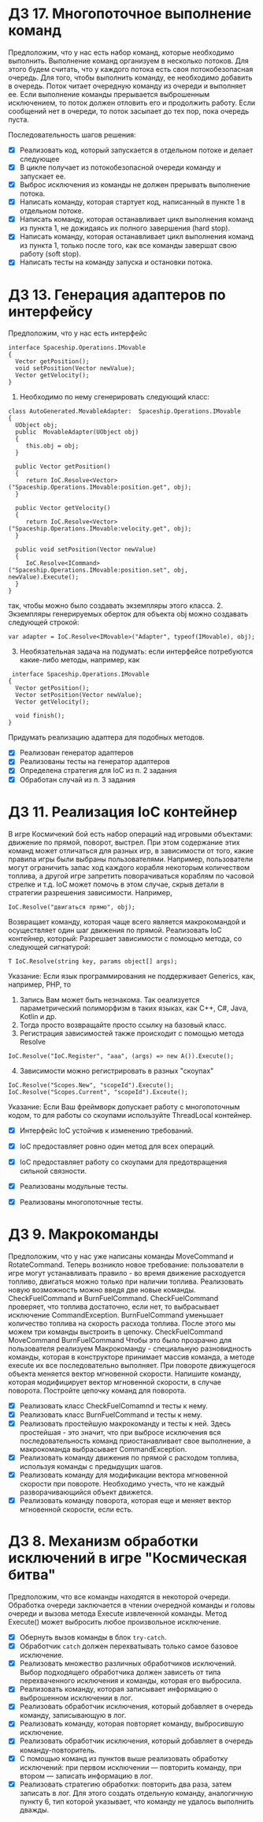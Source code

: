 # ДЗ 17. Многопоточное выполнение команд
Предположим, что у нас есть набор команд, которые необходимо выполнить. Выполнение команд организуем в несколько потоков.
Для этого будем считать, что у каждого потока есть своя потокобезопасная очередь.
Для того, чтобы выполнить команду, ее необходимо добавить в очередь. Поток читает очередную команду из очереди и выполняет ее.
Если выполнение команды прерывается выброшенным исключением, то поток должен отловить его и продолжить работу.
Если сообщений нет в очереди, то поток засыпает до тех пор, пока очередь пуста.

Последовательность шагов решения:

- [x] Реализовать код, который запускается в отдельном потоке и делает следующее
- [x] В цикле получает из потокобезопасной очереди команду и запускает ее.
- [x] Выброс исключения из команды не должен прерывать выполнение потока.
- [x] Написать команду, которая стартует код, написанный в пункте 1 в отдельном потоке.
- [x] Написать команду, которая останавливает цикл выполнения команд из пункта 1, не дожидаясь их полного завершения (hard stop).
- [x] Написать команду, которая останавливает цикл выполнения команд из пункта 1, только после того, как все команды завершат свою работу (soft stop). 
- [x] Написать тесты на команду запуска и остановки потока.

# ДЗ 13. Генерация адаптеров по интерфейсу
Предположим, что у нас есть интерфейс
```
interface Spaceship.Operations.IMovable
{
  Vector getPosition();
  void setPosition(Vector newValue);
  Vector getVelocity();
}
```
1. Необходимо по нему сгенерировать следующий класс:
```
class AutoGenerated.MovableAdapter:  Spaceship.Operations.IMovable
{
  UObject obj;
  public  MovableAdapter(UObject obj)
  {  
     this.obj = obj;
  }

  public Vector getPosition()
  {
     return IoC.Resolve<Vector>("Spaceship.Operations.IMovable:position.get", obj);
  }

  public Vector getVelocity()
  {
     return IoC.Resolve<Vector>("Spaceship.Operations.IMovable:velocity.get", obj);
  }

  public void setPosition(Vector newValue)
  {
     IoC.Resolve<ICommand>("Spaceship.Operations.IMovable:position.set", obj, newValue).Execute();
  }
}
```
так, чтобы можно было создавать экземпляры этого класса.
2. Экземпляры генерируемых оберток для объекта obj можно создавать следующей строкой:
```
var adapter = IoC.Resolve<IMovable>("Adapter", typeof(IMovable), obj);
```
3. Необязательная задача на подумать: если интерфейсе потребуются какие-либо методы, например, как
```
 interface Spaceship.Operations.IMovable
{
  Vector getPosition();
  Vector setPosition(Vector newValue);
  Vector getVelocity();

  void finish();
}
```
Придумать реализацию адаптера для подобных методов.
- [x] Реализован генератор адаптеров
- [x] Реализованы тесты на генератор адаптеров
- [x] Определена стратегия для IoC из п. 2 задания
- [x] Обработан случай из п. 3 задания

# ДЗ 11. Реализация IoC контейнер
В игре Космичекий бой есть набор операций над игровыми объектами: движение по прямой, поворот, выстрел. При этом содержание этих команд может отличаться для разных игр, в зависимости от того, какие правила игры были выбраны пользователями. Например, пользователи могут ограничить запас ход каждого корабля некоторым количеством топлива, а другой игре запретить поворачиваться кораблям по часовой стрелке и т.д.
IoC может помочь в этом случае, скрыв детали в стратегии разрешения зависимости.
Например,
```
IoC.Resolve("двигаться прямо", obj);
```
Возвращает команду, которая чаще всего является макрокомандой и осуществляет один шаг движения по прямой.
Реализовать IoC контейнер, который:
Разрешает зависимости с помощью метода, со следующей сигнатурой:
```
T IoC.Resolve(string key, params object[] args);
```
Указание: Если язык программирования не поддерживает Generics, как, например, PHP, то
1. Запись Вам может быть незнакома. Так оеализуется параметрический полиморфизм в таких языках, как C++, C#, Java, Kotlin и др.
2. Тогда просто возвращайте просто ссылку на базовый класс.
3. Регистрация зависимостей также происходит с помощью метода Resolve
```
IoC.Resolve("IoC.Register", "aaa", (args) => new A()).Execute();
```
4. Зависимости можно регистрировать в разных "скоупах"
```
IoC.Resolve("Scopes.New", "scopeId").Execute();
IoC.Resolve("Scopes.Current", "scopeId").Exceute();
```
Указание: Если Ваш фреймворк допускает работу с многопоточным кодом, то для работы со скоупами используйте ThreadLocal контейнер.
- [x] Интерфейс IoC устойчив к изменению требований.
- [x] IoC предоставляет ровно один метод для всех операций.
- [x] IoC предоставляет работу со скоупами для предотвращения сильной связности.
- [x] Реализованы модульные тесты.
- [x] Реализованы многопоточные тесты.


# ДЗ 9. Макрокоманды
Предположим, что у нас уже написаны команды MoveCommand и RotateCommand. Теперь возникло новое требование: пользователи в игре могут устанавливать правило - во время движение расходуется топливо, двигаться можно только при наличии топлива.
Реализовать новую возможность можно введя две новые команды.
CheckFuelCommand и BurnFuelCommand.
CheckFuelCommand проверяет, что топлива достаточно, если нет, то выбрасывает исключение CommandException.
BurnFuelCommand уменьшает количество топлива на скорость расхода топлива.
После этого мы можем три команды выстроить в цепочку.
CheckFuelCommand MoveCommand BurnFuelCommand
Чтобы это было прозрачно для пользователя реализуем Макрокоманду - специальную разновидность команды, которая в конструкторе принимает массив команда,
а методе execute их все последовательно выполняет.
При повороте движущегося объекта меняется вектор мгновенной скорости. Напишите команду, которая модифицирует вектор мгновенной скорости, в случае поворота.
Постройте цепочку команд для поворота.

- [x] Реализовать класс CheckFuelComamnd и тесты к нему.
- [x] Реализовать класс BurnFuelCommand и тесты к нему.
- [x] Реализовать простейшую макрокоманду и тесты к ней. Здесь простейшая - это значит, что при выбросе исключения вся последовательность команд приостанавливает свое выполнение, а макрокоманда выбрасывает CommandException.
- [x] Реализовать команду движения по прямой с расходом топлива, используя команды с предыдущих шагов.
- [x] Реализовать команду для модификации вектора мгновенной скорости при повороте. Необходимо учесть, что не каждый разворачивающийся объект движется.
- [x] Реализовать команду поворота, которая еще и меняет вектор мгновенной скорости, если есть.

# ДЗ 8. Механизм обработки исключений в игре "Космическая битва"
Предположим, что все команды находятся в некоторой очереди. Обработка очереди заключается в чтении очередной команды и головы очереди и вызова метода Execute извлеченной команды. Метод Execute() может выбросить любое произвольное исключение.

- [x] Обернуть вызов команды в блок `try-catch`.
- [x] Обработчик `catch` должен перехватывать только самое базовое исключение.
- [x] Реализовать множество различных обработчиков исключений. Выбор подходящего обработчика 
должен зависеть от типа перехваченного исключения и команды, которая его выбросила.
- [x] Реализовать команду, которая записывает информацию о выброшенном исключении в лог.
- [x] Реализовать обработчик исключения, который добавляет в очередь команду, записывающую в лог.
- [x] Реализовать команду, которая повторяет команду, выбросившую исключение.
- [x] Реализовать обработчик исключения, который добавляет в очередь команду-повторитель.
- [x] С помощью команд из пунктов выше реализовать обработку исключений: при первом исключении — повторить команду, при втором — записать информацию в лог.
- [x] Реализовать стратегию обработки: повторить два раза, затем записать в лог. Для этого создать отдельную команду, аналогичную пункту 6, тип которой указывает, что команду не удалось выполнить дважды.
